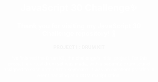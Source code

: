 <h1 style="color:white; font-size:30px;text-align:center;">JavaScript 30 Challenge✨</h1>

<h2 style="color:white;text-align:center;">Thank you for visiting my JavaScript 30 Challenge repository! 🚀</h2>
<h3 style="color:whitesmoke;text-align:center;font-family:Roboto">PROJECT1 : DRUM KIT </h3>
<p style="color:white; font-size:15px;text-align:center;">I've finished the Drum Kit, the challenge's initial project. For this project, a virtual drum set was made, with a separate drum sound assigned to each note on the keyboard. It was an excellent practice in event handling and DOM manipulation.</p>
